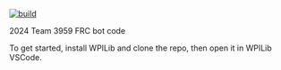 [![build](https://github.com/mechtech3959/2024/actions/workflows/build.yml/badge.svg?branch=master)](https://github.com/mechtech3959/2024/actions/workflows/build.yml)

2024 Team 3959 FRC bot code

To get started, install WPILib and clone the repo, then open it in WPILib VSCode.
